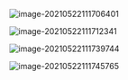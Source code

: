 ![image-20210522111706401](C:\Users\55018\AppData\Roaming\Typora\typora-user-images\image-20210522111706401.png)

![image-20210522111712341](C:\Users\55018\AppData\Roaming\Typora\typora-user-images\image-20210522111712341.png)

![image-20210522111739744](C:\Users\55018\AppData\Roaming\Typora\typora-user-images\image-20210522111739744.png)

![image-20210522111745765](C:\Users\55018\AppData\Roaming\Typora\typora-user-images\image-20210522111745765.png)